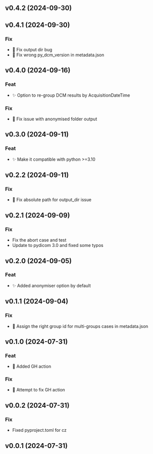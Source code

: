 ## v0.4.2 (2024-09-30)

## v0.4.1 (2024-09-30)

### Fix

- :bug: Fix output dir bug
- :bug: Fix wrong py_dcm_version in metadata.json

## v0.4.0 (2024-09-16)

### Feat

- :sparkles: Option to re-group DCM results by AcquisitionDateTime

### Fix

- :bug: Fix issue with anonymised folder output

## v0.3.0 (2024-09-11)

### Feat

- :sparkles: Make it compatible with python >=3.10

## v0.2.2 (2024-09-11)

### Fix

- :bug: Fix absolute path for output_dir issue

## v0.2.1 (2024-09-09)

### Fix

- Fix the abort case and test
- Update to pydicom 3.0 and fixed some typos

## v0.2.0 (2024-09-05)

### Feat

- :sparkles: Added anonymiser option by default

## v0.1.1 (2024-09-04)

### Fix

- :bug: Assign the right group id for multi-groups cases in metadata.json

## v0.1.0 (2024-07-31)

### Feat

- :bookmark: Added GH action

### Fix

- :bug: Attempt to fix GH action

## v0.0.2 (2024-07-31)

### Fix

- Fixed pyproject.toml for cz

## v0.0.1 (2024-07-31)
